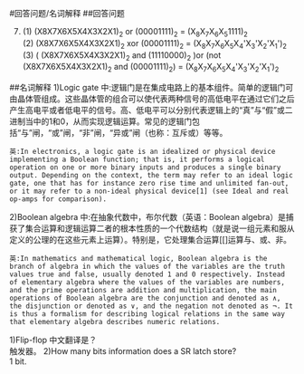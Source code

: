 #回答问题/名词解释
##回答问题




7)  (1) (X8X7X6X5X4X3X2X1)<sub>2</sub> or (00001111)<sub>2</sub> = (X<sub>8</sub>X<sub>7</sub>X<sub>6</sub>X<sub>5</sub>1111)<sub>2</sub> <br />
    (2) (X8X7X6X5X4X3X2X1)<sub>2</sub> xor (00001111)<sub>2</sub> = (X<sub>8</sub>X<sub>7</sub>X<sub>6</sub>X<sub>5</sub>X<sub>4</sub>'X<sub>3</sub>'X<sub>2</sub>'X<sub>1</sub>')<sub>2</sub> <br />
    (3) ( (X8X7X6X5X4X3X2X1)<sub>2</sub> and (11110000)<sub>2</sub> )or (not (X8X7X6X5X4X3X2X1)<sub>2</sub> and (00001111)<sub>2</sub>) = (X<sub>8</sub>X<sub>7</sub>X<sub>6</sub>X<sub>5</sub>X<sub>4</sub>'X<sub>3</sub>'X<sub>2</sub>'X<sub>1</sub>')<sub>2</sub> <br />

##名词解释
1)Logic gate
    中:逻辑门是在集成电路上的基本组件。简单的逻辑门可由晶体管组成。这些晶体管的组合可以使代表两种信号的高低电平在通过它们之后产生高电平或者低电平的信号。高、低电平可以分别代表逻辑上的“真”与“假”或二进制当中的1和0，从而实现逻辑运算。常见的逻辑门包括“与”闸，“或”闸，“非”闸，“异或”闸（也称：互斥或）等等。

    英:In electronics, a logic gate is an idealized or physical device implementing a Boolean function; that is, it performs a logical operation on one or more binary inputs and produces a single binary output. Depending on the context, the term may refer to an ideal logic gate, one that has for instance zero rise time and unlimited fan-out, or it may refer to a non-ideal physical device[1] (see Ideal and real op-amps for comparison).

2)Boolean algebra
    中:在抽象代数中，布尔代数（英语：Boolean algebra）是捕获了集合运算和逻辑运算二者的根本性质的一个代数结构（就是说一组元素和服从定义的公理的在这些元素上运算）。特别是，它处理集合运算[[]运算与、或、非。

    英:In mathematics and mathematical logic, Boolean algebra is the branch of algebra in which the values of the variables are the truth values true and false, usually denoted 1 and 0 respectively. Instead of elementary algebra where the values of the variables are numbers, and the prime operations are addition and multiplication, the main operations of Boolean algebra are the conjunction and denoted as ∧, the disjunction or denoted as ∨, and the negation not denoted as ¬. It is thus a formalism for describing logical relations in the same way that elementary algebra describes numeric relations.

1)Flip-flop 中文翻译是？<br />
    触发器。
2)How many bits information does a SR latch store? <br />
    1 bit.